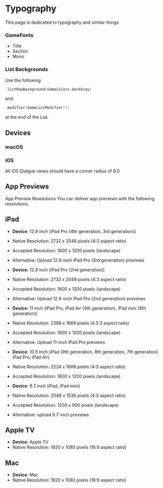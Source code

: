 #  Typography

This page is dedicated to typography and similar things

### GameFonts

+ Title
+ Section
+ Mono

### List Backgrounds

Use the following

``` swift
.listRowBackground(GameColors.darkGray)
```
and

``` swift
.modifier(GameListModifier())
```

at the end of the List.



## Devices

### macOS

### iOS

All iOS Dialgue views should have a corner radius of 8.0

## App Previews

App Preview Resolutions
You can deliver app previews with the following resolutions.

## iPad

- **Device**: 12.9 inch (iPad Pro (4th generation, 3rd generation))
- Native Resolution: 2732 x 2048 pixels (4:3 aspect ratio)
- Accepted Resolution: 1600 x 1200 pixels (landscape)
- Alternative: Upload 12.9-inch iPad Pro (3rd generation) previews

- **Device**: 12.9 inch (iPad Pro (2nd generation))
- Native Resolution: 2732 x 2048 pixels (4:3 aspect ratio)
- Accepted Resolution: 1600 x 1200 pixels (landscape)
- Alternative: Upload 12.9-inch iPad Pro (2nd generation) previews

- **Device**: 11 inch (iPad Pro, iPad Air (4th generation), iPad mini (6th generation))
- Native Resolution: 2388 x 1668 pixels (4.3:3 aspect ratio)
- Accepted Resolution: 1600 x 1200 pixels (landscape)
- Alternative: Upload 11-inch iPad Pro previews

- **Device**: 10.5 inch (iPad (9th generation, 8th generation, 7th generation) iPad Pro, iPad Air)
- Native Resolution: 2224 x 1668 pixels (4:3 aspect ratio)
- Accepted Resolution: 1600 x 1200 pixels (landscape)

- **Device**: 9.7 inch (iPad, iPad mini)
- Native Resolution: 2048 x 1536 pixels (4:3 aspect ratio)
- Accepted Resolution: 1200 x 900 pixels (landscape)
- Alternative: upload 9.7-inch previews

## Apple TV

- **Device**: Apple TV
- Native Resolution: 1920 x 1080 pixels (16:9 aspect ratio)

## Mac
- **Device**: Mac
- Native Resolution: 1920 x 1080 pixels (16:9 aspect ratio)
